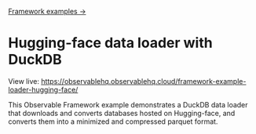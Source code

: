 [Framework examples →](../)

# Hugging-face data loader with DuckDB

View live: <https://observablehq.observablehq.cloud/framework-example-loader-hugging-face/>

This Observable Framework example demonstrates a DuckDB data loader that downloads and converts databases hosted on Hugging-face, and converts them into a minimized and compressed parquet format.

